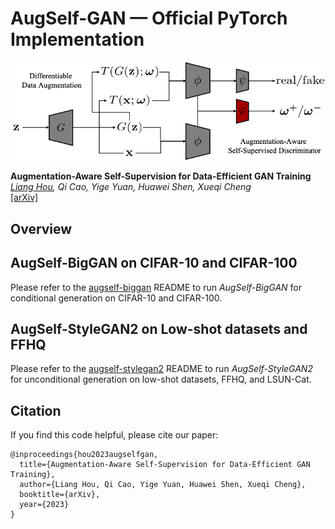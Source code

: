 # AugSelf-GAN &mdash; Official PyTorch Implementation

![AugSelf-GAN](./resources/augself-gan.png)

**Augmentation-Aware Self-Supervision for Data-Efficient GAN Training**<br>
*[Liang Hou](), Qi Cao, Yige Yuan, Huawei Shen, Xueqi Cheng*<br>
[[arXiv]](https://arxiv.org/abs/2205.15677)

## Overview

## AugSelf-BigGAN on CIFAR-10 and CIFAR-100

Please refer to the [augself-biggan](https://github.com/liang-hou/augself-gan/tree/main/augself-biggan) README to run *AugSelf-BigGAN* for conditional generation on CIFAR-10 and CIFAR-100.

## AugSelf-StyleGAN2 on Low-shot datasets and FFHQ

Please refer to the [augself-stylegan2](https://github.com/liang-hou/augself-gan/tree/main/augself-stylegan2) README to run *AugSelf-StyleGAN2* for unconditional generation on low-shot datasets, FFHQ, and LSUN-Cat.

## Citation

If you find this code helpful, please cite our paper:
```
@inproceedings{hou2023augselfgan,
  title={Augmentation-Aware Self-Supervision for Data-Efficient GAN Training},
  author={Liang Hou, Qi Cao, Yige Yuan, Huawei Shen, Xueqi Cheng},
  booktitle={arXiv},
  year={2023}
}
```
